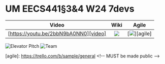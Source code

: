 # UM EECS441§3&4 W24 7devs

| Video  |  Wiki |  Agile |
|:-----:|:-----:|:--------:|
|[https://youtu.be/2bbN9bA0NN0][video]|[<img src="https://eecs441.eecs.umich.edu/img/admin/wiki.png">][wiki]|[<img src="https://eecs441.eecs.umich.edu/img/admin/trello.png">][agile]|

![Elevator Pitch](https://raw.githubusercontent.com/58456051/133131373-e909da64-93cb-449f-b9f0-3a58dcb1b9db.png) <!-- MUST be placed in publicly accessible github -->
![Team](/assets/team.png)

[video]: https://youtu.be/sample
[wiki]: https://github.com/member/team/wiki
[agile]: https://trello.com/b/sample/general <!-- MUST be made public –>

